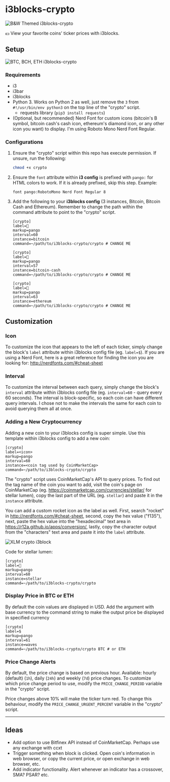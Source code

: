 # i3blocks-crypto

![B&W Themed i3blocks-crypto](https://user-images.githubusercontent.com/19287477/35080253-485a4400-fc47-11e7-8ef0-2208869ac822.png)

:dollar: View your favorite coins' ticker prices with i3blocks.

## Setup

![BTC, BCH, ETH i3blocks-crypto](https://user-images.githubusercontent.com/19287477/34461337-9bc48ff4-ee61-11e7-8676-638dd5d1b75b.png)

### Requirements
* i3
* i3bar
* i3blocks
* Python 3. Works on Python 2 as well, just remove the `3` from `#!/usr/bin/env python3` on the top line of the "crypto" script.
  * requests library (`pip3 install requests`)
* (Optional, but recommended) Nerd Font for custom icons (bitcoin's B symbol, bitcoin cash's cash icon, ethereum's diamond icon, or any other icon you want) to display. I'm using Roboto Mono Nerd Font Regular.

### Configurations

1. Ensure the "crypto" script within this repo has execute permission. If unsure, run the following:

    ```sh
    chmod +x crypto
    ```

2. Ensure the `font` attribute within **i3 config** is prefixed with `pango:` for HTML colors to work. If it is already prefixed, skip this step. Example:

    ```
    font pango:RobotoMono Nerd Font Regular 8
    ```

3. Add the following to your **i3blocks config** (3 instances, Bitcoin, Bitcoin Cash and Ethereum). Remember to change the path within the command attribute to point to the "crypto" script.

    ```
    [crypto]
    label=
    markup=pango
    interval=60
    instance=bitcoin
    command=~/path/to/i3blocks-crypto/crypto # CHANGE ME

    [crypto]
    label=
    markup=pango
    interval=57
    instance=bitcoin-cash
    command=~/path/to/i3blocks-crypto/crypto # CHANGE ME

    [crypto]
    label=
    markup=pango
    interval=63
    instance=ethereum
    command=~/path/to/i3blocks-crypto/crypto # CHANGE ME
    ```

## Customization

### Icon

To customize the icon that appears to the left of each ticker, simply change the block's `label` attribute within i3blocks config file (eg. `label=$`). If you are using a Nerd Font, here is a great reference for finding the icon you are looking for: http://nerdfonts.com/#cheat-sheet

### Interval

To customize the interval between each query, simply change the block's `interval` attribute within i3blocks config file (eg. `interval=60` - query every 60 seconds). The interval is block-specific, so each coin can have different query intervals. I chose not to make the intervals the same for each coin to avoid querying them all at once.

### Adding a New Cryptocurrency

Adding a new coin to your i3blocks config is super simple. Use this template within i3blocks config to add a new coin:

```
[crypto]
label=<icon>
markup=pango
interval=60
instance=<coin tag used by CoinMarketCap>
command=~/path/to/i3blocks-crypto/crypto
```

The "crypto" script uses CoinMarketCap's API to query prices. To find out the tag name of the coin you want to add, visit the coin's page on CoinMarketCap (eg. https://coinmarketcap.com/currencies/stellar/ for stellar lumen), copy the last part of the URL (eg. `stellar`) and paste it in the `instance` attribute.

You can add a custom rocket icon as the label as well. First, search "rocket" in http://nerdfonts.com/#cheat-sheet, second, copy the hex value ("f135"), next, paste the hex value into the "hexadecimal" text area in https://r12a.github.io/apps/conversion/, lastly, copy the character output from the "characters" text area and paste it into the `label` attribute.

![XLM crypto i3block](https://user-images.githubusercontent.com/19287477/34461338-9bf60570-ee61-11e7-8217-5ad510b19ffd.png)

Code for stellar lumen:

```
[crypto]
label=
markup=pango
interval=60
instance=stellar
command=~/path/to/i3blocks-crypto/crypto
```

### Display Price in BTC or ETH

By default the coin values are displayed in USD. Add the argument with base currency to the command string to make the output price be displayed in specified currency

```
[crypto]
label=$
markup=pango
interval=61
instance=waves
command=~/path/to/i3blocks-crypto/crypto BTC # or ETH
```

### Price Change Alerts

By default, the price change is based on previous hour. Available: hourly (default) (`1h`), daily (`24h`) and weekly (`7d`) price changes. To customize which price change period to use, modify the `PRICE_CHANGE_PERIOD` variable in the "crypto" script.

Price changes above 10% will make the ticker turn red. To change this behaviour, modify the `PRICE_CHANGE_URGENT_PERCENT` variable in the "crypto" script.

---

## Ideas

* Add option to use Bitfinex API instead of CoinMarketCap. Perhaps use any exchange with ccxt
* Trigger something when block is clicked. Open coin's information in web browser, or copy the current price, or open exchange in web browser, etc.
* Add indicator functionality. Alert whenever an indicator has a crossover, SMA? PSAR? etc.

